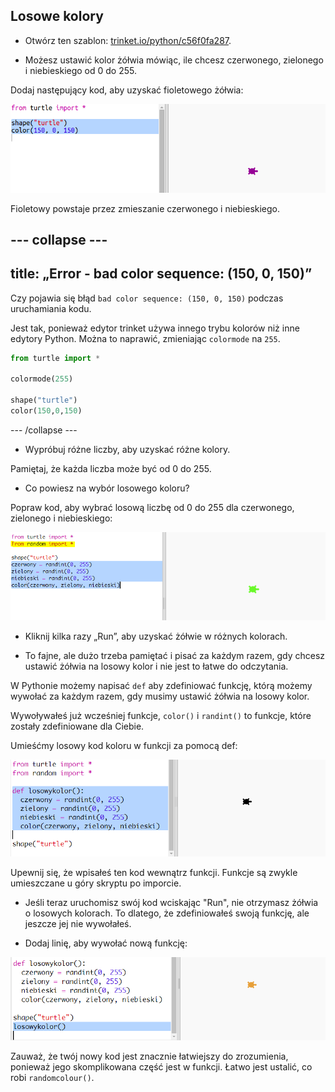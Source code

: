 ## Losowe kolory

+ Otwórz ten szablon: <a href="https://trinket.io/python/c56f0fa287" target="_blank">trinket.io/python/c56f0fa287</a>.

+ Możesz ustawić kolor żółwia mówiąc, ile chcesz czerwonego, zielonego i niebieskiego od 0 do 255.
    
Dodaj następujący kod, aby uzyskać fioletowego żółwia:
    
![zrzut ekranu](images/modern-purple.png)
    
Fioletowy powstaje przez zmieszanie czerwonego i niebieskiego.

--- collapse ---
---
title: „Error - bad color sequence: (150, 0, 150)”
---

Czy pojawia się błąd `bad color sequence: (150, 0, 150)` podczas uruchamiania kodu.

Jest tak, ponieważ edytor trinket używa innego trybu kolorów niż inne edytory Python. Można to naprawić, zmieniając `colormode` na `255`.

```python
from turtle import *

colormode(255)

shape("turtle")
color(150,0,150)
```

--- /collapse ---

+ Wypróbuj różne liczby, aby uzyskać różne kolory.
    
Pamiętaj, że każda liczba może być od 0 do 255.

+ Co powiesz na wybór losowego koloru?
    
Popraw kod, aby wybrać losową liczbę od 0 do 255 dla czerwonego, zielonego i niebieskiego:
    
![zrzut ekranu](images/modern-random-colour.png)

+ Kliknij kilka razy „Run”, aby uzyskać żółwie w różnych kolorach.

+ To fajne, ale dużo trzeba pamiętać i pisać za każdym razem, gdy chcesz ustawić żółwia na losowy kolor i nie jest to łatwe do odczytania.
    
W Pythonie możemy napisać `def` aby zdefiniować funkcję, którą możemy wywołać za każdym razem, gdy musimy ustawić żółwia na losowy kolor.
    
Wywoływałeś już wcześniej funkcje, `color()` i `randint()` to funkcje, które zostały zdefiniowane dla Ciebie.
    
Umieśćmy losowy kod koloru w funkcji za pomocą def:
    
![zrzut ekranu](images/modern-colour-function.png)
    
Upewnij się, że wpisałeś ten kod wewnątrz funkcji. Funkcje są zwykle umieszczane u góry skryptu po imporcie.

+ Jeśli teraz uruchomisz swój kod wciskając "Run", nie otrzymasz żółwia o losowych kolorach. To dlatego, że zdefiniowałeś swoją funkcję, ale jeszcze jej nie wywołałeś.

+ Dodaj linię, aby wywołać nową funkcję:
    
![zrzut ekranu](images/modern-call-colour.png)
    
Zauważ, że twój nowy kod jest znacznie łatwiejszy do zrozumienia, ponieważ jego skomplikowana część jest w funkcji. Łatwo jest ustalić, co robi `randomcolour()`.